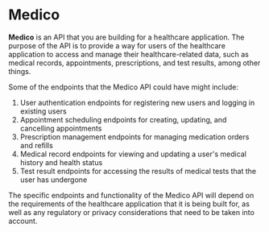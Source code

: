 # Medico
<strong>Medico</strong> is an API that you are building for a healthcare application. The purpose of the API is to provide a way for users of the healthcare application to access and manage their healthcare-related data, such as medical records, appointments, prescriptions, and test results, among other things.

Some of the endpoints that the Medico API could have might include:
<ol>
<li>User authentication endpoints for registering new users and logging in existing users</li>
<li>Appointment scheduling endpoints for creating, updating, and cancelling appointments</li>
<li>Prescription management endpoints for managing medication orders and refills</li>
<li>Medical record endpoints for viewing and updating a user's medical history and health status</li>
<li>Test result endpoints for accessing the results of medical tests that the user has undergone</li>
</ol>

The specific endpoints and functionality of the Medico API will depend on the requirements of the healthcare application that it is being built for, as well as any regulatory or privacy considerations that need to be taken into account.
